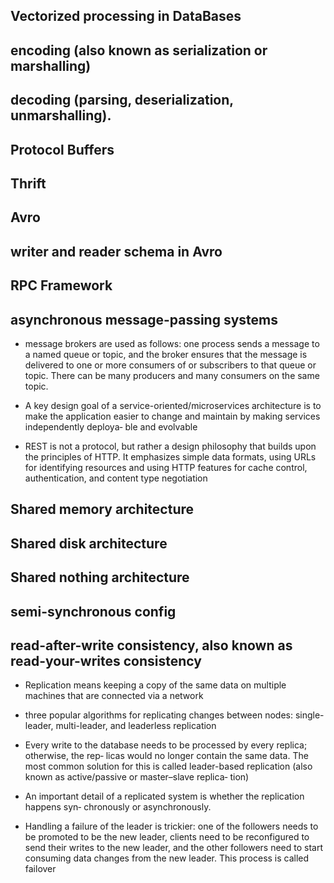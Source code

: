 ## Vectorized processing in DataBases

## encoding (also known as serialization or marshalling)

## decoding (parsing, deserialization, unmarshalling).

## Protocol Buffers

## Thrift

## Avro

## writer and reader schema in Avro

## RPC Framework

## asynchronous message-passing systems

- message brokers are used as follows: one process sends a message to a named
queue or topic, and the broker ensures that the message is delivered to one or more
consumers of or subscribers to that queue or topic. There can be many producers and
many consumers on the same topic.

- A key design goal of a service-oriented/microservices architecture is to make the
application easier to change and maintain by making services independently deploya‐
ble and evolvable

- REST is not a protocol, but rather a design philosophy that builds upon the principles
of HTTP. It emphasizes simple data formats, using URLs for identifying
resources and using HTTP features for cache control, authentication, and content
type negotiation

## Shared memory architecture
## Shared disk architecture
## Shared nothing architecture
## semi-synchronous config
## read-after-write consistency, also known as read-your-writes consistency


- Replication means keeping a copy of the same data on multiple machines that are
connected via a network
-  three popular algorithms for replicating changes
between nodes: single-leader, multi-leader, and leaderless replication

- Every write to the database needs to be processed by every replica; otherwise, the rep‐
licas would no longer contain the same data. The most common solution for this is
called leader-based replication (also known as active/passive or master–slave replica‐
tion)
- An important detail of a replicated system is whether the replication happens syn‐
chronously or asynchronously.

- Handling a failure of the leader is trickier: one of the followers needs to be promoted
to be the new leader, clients need to be reconfigured to send their writes to the new
leader, and the other followers need to start consuming data changes from the new
leader. This process is called failover




















